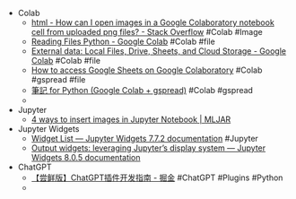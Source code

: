 - Colab
	- [html - How can I open images in a Google Colaboratory notebook cell from uploaded png files? - Stack Overflow](https://stackoverflow.com/questions/49478791/how-can-i-open-images-in-a-google-colaboratory-notebook-cell-from-uploaded-png-f) #Colab #Image
	- [Reading Files Python - Google Colab](https://colab.research.google.com/github/computationalcore/introduction-to-python/blob/master/notebooks/4-files/PY0101EN-4-1-ReadFile.ipynb) #Colab #file
	- [External data: Local Files, Drive, Sheets, and Cloud Storage - Google Colab](https://colab.research.google.com/notebooks/io.ipynb) #Colab #file
	- [How to access Google Sheets on Google Colaboratory](https://medium.com/mlearning-ai/how-to-access-google-sheets-on-google-colaboratory-8766b3a0996f) #Colab #gspread #file
	- [筆記 for Python (Google Colab + gspread)](https://medium.com/@fsflyingsoar/筆記-for-python-google-colab-gspread-a397e80d071d) #Colab #gspread
	-
- Jupyter
	- [4 ways to insert images in Jupyter Notebook | MLJAR](https://mljar.com/blog/jupyter-notebook-insert-image/)
- Jupyter Widgets
	- [Widget List — Jupyter Widgets 7.7.2 documentation](https://ipywidgets.readthedocs.io/en/7.x/examples/Widget%20List.html) #Jupyter
	- [Output widgets: leveraging Jupyter’s display system — Jupyter Widgets 8.0.5 documentation](https://ipywidgets.readthedocs.io/en/latest/examples/Output%20Widget.html)
- ChatGPT
	- [【尝鲜版】ChatGPT插件开发指南 - 掘金](https://juejin.cn/post/7214053344810074171) #ChatGPT #Plugins #Python
	-